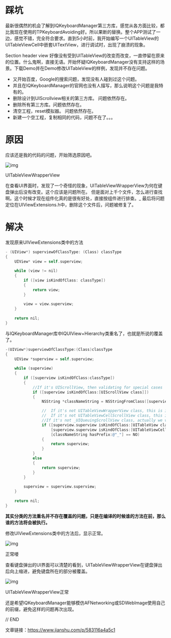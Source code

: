# 踩坑

最新很偶然的机会了解到IQKeyboardManager第三方库，感觉从各方面比较，都比我现在使用的TPKeyboardAvoiding好。所以果断的替换。整个APP测试了一边，感觉不错，完全符合要求。直到5小时前，我开始编写一个UITableView的UITableViewCell中嵌套UITextView，进行调试时，出现了崩溃的现象。

Section header view 好像没有受到UITableView的改变而改变，一直停留在原来的位置。什么鬼啊，直接无语。开始怀疑IQKeyboardManager没有支持这样的场景。下载Demo并在Demo修改UITableView的样例，发现并不存在问题。

- 又开始百度，Google的搜索问题，发现没有人碰到过这个问题。
- 并且在IQKeyboardManager的官网也没有人描写，那么说明这个问题是我特有的。
- 删除设计到UIScrollview相关的第三方库。 问题依然存在。
- 删除所有第三方库。问题依然存在。
- 清空工程，reset模拟器。 问题依然存在。
- 新建一个空工程，复制相同的代码，问题不在了。。。

# 原因

应该还是我的代码的问题，开始筛选原因吧。


![img](https:////upload-images.jianshu.io/upload_images/1693553-4b58b2bea517797d.png?imageMogr2/auto-orient/strip|imageView2/2/w/1200/format/webp)

UITableViewWrapperView


 在查看UI界面时，发现了一个奇怪的现象，UITableViewWrapperView为何在键盘弹出后没有改变。这个应该是问题所在。
 但是面对上千个文件，怎么进行查找啊。这个时候才现在组件化真的是很有好处，直接按组件进行排查。_
 最后将问题定位在UIViewExtensions.h中，删除这个文件后，问题被修复了。



# 解决

发现原来UIViewExtensions类中的方法



```objectivec
- (UIView*) superviewOfClassType: (Class) classType
{
    UIView* view = self.superview;
    
    while (view != nil)
    {
        if ([view isKindOfClass: classType])
        {
            return view;
        }
        
        view = view.superview;
    }
    
    return nil;
}
```

与IQKeyboardManager库中IQUIView+Hierarchy类重名了，也就是所说的覆盖了。



```objectivec
-(UIView*)superviewOfClassType:(Class)classType
{
    UIView *superview = self.superview;
    
    while (superview)
    {
        if ([superview isKindOfClass:classType])
        {
            //If it's UIScrollView, then validating for special cases
            if ([superview isKindOfClass:[UIScrollView class]])
            {
                NSString *classNameString = NSStringFromClass([superview class]);

                //  If it's not UITableViewWrapperView class, this is internal class which is actually manage in UITableview. The speciality of this class is that it's superview is UITableView.
                //  If it's not UITableViewCellScrollView class, this is internal class which is actually manage in UITableviewCell. The speciality of this class is that it's superview is UITableViewCell.
                //If it's not _UIQueuingScrollView class, actually we validate for _ prefix which usually used by Apple internal classes
                if ([superview.superview isKindOfClass:[UITableView class]] == NO &&
                    [superview.superview isKindOfClass:[UITableViewCell class]] == NO &&
                    [classNameString hasPrefix:@"_"] == NO)
                {
                    return superview;
                }
            }
            else
            {
                return superview;
            }
        }
        
        superview = superview.superview;
    }
    
    return nil;
}
```

**其实分类的方法重名并不存在覆盖的问题，只是在编译的时候谁的方法在前，那么谁的方法将会被执行。**

修改UIViewExtensions类中的方法后，显示正常。



![img](https:////upload-images.jianshu.io/upload_images/1693553-01054911e3f44758.gif?imageMogr2/auto-orient/strip|imageView2/2/w/326/format/webp)

正常喽

查看键盘弹出的UI界面可以清楚的看到，UITableViewWrapperView在键盘弹出后向上缩进，避免键盘所在的部分被覆盖。

![img](https:////upload-images.jianshu.io/upload_images/1693553-e3ca5e22d446b2a2.png?imageMogr2/auto-orient/strip|imageView2/2/w/1200/format/webp)

UITableViewWrapperView正常

还是希望IQKeyboardManager能够模仿AFNetworking或SDWebImage使用自己的前缀，避免这样的问题再次出现。

// END



文章链接：https://www.jianshu.com/p/583116a4a5c1

